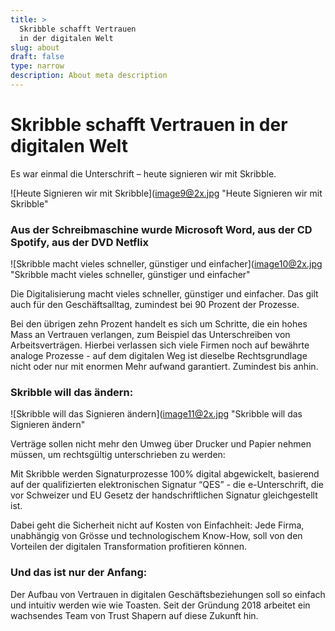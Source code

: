 ```yaml
---
title: >
  Skribble schafft Vertrauen
  in der digitalen Welt
slug: about
draft: false
type: narrow
description: About meta description
---
```

# Skribble schafft Vertrauen in der digitalen Welt
Es war einmal die Unterschrift – heute signieren wir mit Skribble.

![Heute Signieren wir mit Skribble](image9@2x.jpg "Heute Signieren wir mit Skribble"

### Aus der Schreibmaschine wurde Microsoft Word, aus der CD Spotify, aus der DVD Netflix
![Skribble macht vieles schneller, günstiger und einfacher](image10@2x.jpg "Skribble macht vieles schneller, günstiger und einfacher"

Die Digitalisierung macht vieles schneller, günstiger und einfacher. Das gilt auch für den Geschäftsalltag, zumindest bei 90 Prozent der Prozesse.

Bei den übrigen zehn Prozent handelt es sich um Schritte, die ein hohes Mass an Vertrauen verlangen, zum Beispiel das Unterschreiben von Arbeitsverträgen. Hierbei verlassen sich viele Firmen noch auf bewährte analoge Prozesse - auf dem digitalen Weg ist dieselbe Rechtsgrundlage nicht oder nur mit enormen Mehr aufwand garantiert. Zumindest bis anhin.

### Skribble will das ändern:
![Skribble will das Signieren ändern](image11@2x.jpg "Skribble will das Signieren ändern"

Verträge sollen nicht mehr den Umweg über Drucker und Papier nehmen müssen, um rechtsgültig unterschrieben zu werden:

Mit Skribble werden Signaturprozesse 100% digital abgewickelt, basierend auf der qualifizierten elektronischen Signatur “QES” - die e-Unterschrift, die vor Schweizer und EU Gesetz der handschriftlichen Signatur gleichgestellt ist.

Dabei geht die Sicherheit nicht auf Kosten von Einfachheit: Jede Firma, unabhängig von Grösse und technologischem Know-How, soll von den Vorteilen der digitalen Transformation profitieren können.

### Und das ist nur der Anfang:
Der Aufbau von Vertrauen in digitalen Geschäftsbeziehungen soll so einfach und intuitiv werden wie wie Toasten. Seit der Gründung 2018 arbeitet ein wachsendes Team von Trust Shapern auf diese Zukunft hin.
